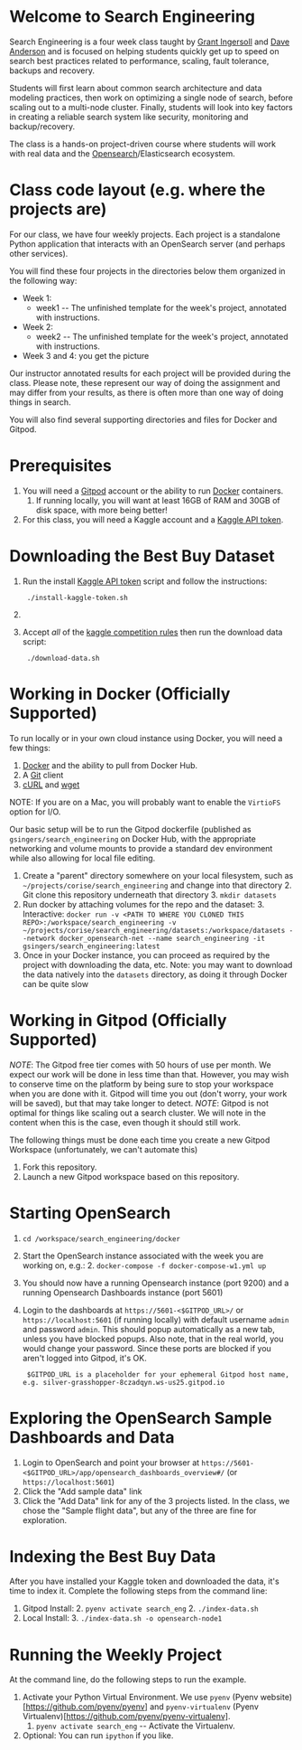 # Welcome to Search Engineering

Search Engineering is a four week class taught by [Grant Ingersoll](https://www.linkedin.com/in/grantingersoll/) and [Dave Anderson](https://www.linkedin.com/in/daveandersonncsu/) and is focused on helping students
quickly get up to speed on search best practices related to performance, scaling, fault tolerance, backups and recovery.  

Students will first learn about common search architecture and data modeling practices, then work on optimizing a single node of search, before scaling out to a multi-node cluster. Finally, students will look into key factors in creating a reliable search 
system like security, monitoring and backup/recovery. 

The class is a hands-on project-driven course where students will work with real data and the [Opensearch](https://opensearch.com)/Elasticsearch ecosystem.

# Class code layout (e.g. where the projects are)

For our class, we have four weekly projects.  Each project
is a standalone Python application that interacts with an OpenSearch server (and perhaps other services).  

You will find these four projects in the directories below them organized in the following way:

- Week 1:
    - week1 -- The unfinished template for the week's project, annotated with instructions.
- Week 2:
    - week2 -- The unfinished template for the week's project, annotated with instructions.
- Week 3 and 4: you get the picture

Our instructor annotated results for each project will be provided during the class.  Please note, these represent our way of doing the assignment and may differ from your results, as there is often more than one way of doing things in search.

You will also find several supporting directories and files for Docker and Gitpod.

# Prerequisites

1. You will need a [Gitpod](https://gitpod.io) account or the ability to run [Docker](https://docker.com) containers.
   1. If running locally, you will want at least 16GB of RAM and 30GB of disk space, with more being better!
2. For this class, you will need a Kaggle account and a [Kaggle API token](https://www.kaggle.com/docs/api).

# Downloading the Best Buy Dataset

1. Run the install [Kaggle API token](https://www.kaggle.com/docs/api) script and follow the instructions:

        ./install-kaggle-token.sh
2. 
1. Accept *all* of the [kaggle competition rules](https://www.kaggle.com/c/acm-sf-chapter-hackathon-big/rules) then run the download data script:

        ./download-data.sh


# Working in Docker (Officially Supported)

To run locally or in your own cloud instance using Docker, you will need a few things:

1. [Docker](https://docker.com/) and the ability to pull from Docker Hub.
1. A [Git](https://git-scm.com/) client
2. [cURL](https://curl.se/) and [wget](https://www.gnu.org/software/wget/)
                                                                         

NOTE: If you are on a Mac, you will probably want to enable the `VirtioFS` option for I/O.

Our basic setup will be to run the Gitpod dockerfile (published as `gsingers/search_engineering` on Docker Hub, with the appropriate networking and volume mounts to provide a standard dev environment
while also allowing for local file editing.

1. Create a "parent" directory somewhere on your local filesystem, such as `~/projects/corise/search_engineering` and change into that directory
   2. Git clone this repository underneath that directory
   3. `mkdir datasets` 
2. Run docker by attaching volumes for the repo and the dataset: 
   3. Interactive: `docker run -v <PATH TO WHERE YOU CLONED THIS REPO>:/workspace/search_engineering -v ~/projects/corise/search_engineering/datasets:/workspace/datasets --network docker_opensearch-net --name search_engineering -it gsingers/search_engineering:latest`
6. Once in your Docker instance, you can proceed as required by the project with downloading the data, etc.  Note: you may want to download the data natively into the `datasets` directory, as doing it through Docker can be quite slow


# Working in Gitpod (Officially Supported)

*NOTE*: The Gitpod free tier comes with 50 hours of use per month.  We expect our work will be done in less time than that.  However, you may wish to conserve time on the platform by being sure to stop your workspace when you are done with it.  Gitpod will time you out (don't worry, your work will be saved), but that may take longer to detect.
*NOTE*: Gitpod is not optimal for things like scaling out a search cluster.  We will note in the content when this is the case, even though it should still work.

The following things must be done each time you create a new Gitpod Workspace (unfortunately, we can't automate this)

1. Fork this repository.
1. Launch a new Gitpod workspace based on this repository.  



# Starting OpenSearch
                     

1. `cd /workspace/search_engineering/docker`
2. Start the OpenSearch instance associated with the week you are working on, e.g.:
   2. `docker-compose -f docker-compose-w1.yml up`
1. You should now have a running Opensearch instance (port 9200) and a running Opensearch Dashboards instance (port 5601)
1. Login to the dashboards at `https://5601-<$GITPOD_URL>/` or `https://localhost:5601` (if running locally) with default username `admin` and password `admin`. This should popup automatically as a new tab, unless you have blocked popups.  Also note, that in the real world, you would change your password.  Since these ports are blocked if you aren't logged into Gitpod, it's OK.

        $GITPOD_URL is a placeholder for your ephemeral Gitpod host name, e.g. silver-grasshopper-8czadqyn.ws-us25.gitpod.io




# Exploring the OpenSearch Sample Dashboards and Data

1. Login to OpenSearch and point your browser at `https://5601-<$GITPOD_URL>/app/opensearch_dashboards_overview#/` (or `https://localhost:5601`)
1. Click the "Add sample data" link
1. Click the "Add Data" link for any of the 3 projects listed. In the class, we chose the "Sample flight data", but any of the three are fine for exploration.



# Indexing the Best Buy Data

After you have installed your Kaggle token and downloaded the data, it's time to index it.  Complete the following steps from the command line:

1. Gitpod Install:
   2. `pyenv activate search_eng` 
   2. `./index-data.sh`
2. Local Install:
   3. `./index-data.sh -o opensearch-node1`


# Running the Weekly Project

At the command line, do the following steps to run the example.  

1. Activate your Python Virtual Environment.  We use `pyenv` (Pyenv website)[https://github.com/pyenv/pyenv] and `pyenv-virtualenv` (Pyenv Virtualenv)[https://github.com/pyenv/pyenv-virtualenv].
    1. `pyenv activate search_eng` -- Activate the Virtualenv. 
1. Optional: You can run `ipython` if you like.
